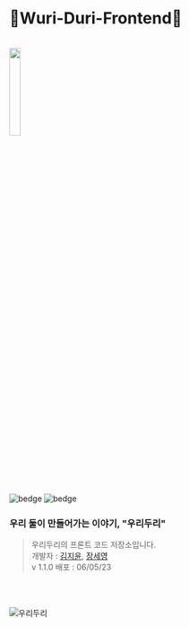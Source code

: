 # 🐥Wuri-Duri-Frontend🐥

<br>

<img src="https://github.com/Wuri-Duri/Frontend/assets/55133871/63438f53-5807-4022-b6ff-82149d3f0fcf" width="20%" height="20%">

![bedge](https://img.shields.io/badge/WuriDuri_Front-Kim&Jang-fed041)
![bedge](https://img.shields.io/badge/version-1.1.0-143e68)

### <b>우리 둘이 만들어가는 이야기, "우리두리"</b>

> 우리두리의 프론트 코드 저장소입니다.
> <br/>개발자 : [김지윤](https://github.com/nuoyeej), [장세영](https://github.com/Say-young)
> <br/>v 1.1.0 배포 : 06/05/23<br/>

<br/>
<br/>

![우리두리](https://github.com/Wuri-Duri/Frontend/assets/55133871/542c3300-d108-4bff-874b-8dcd17f13f9f)
